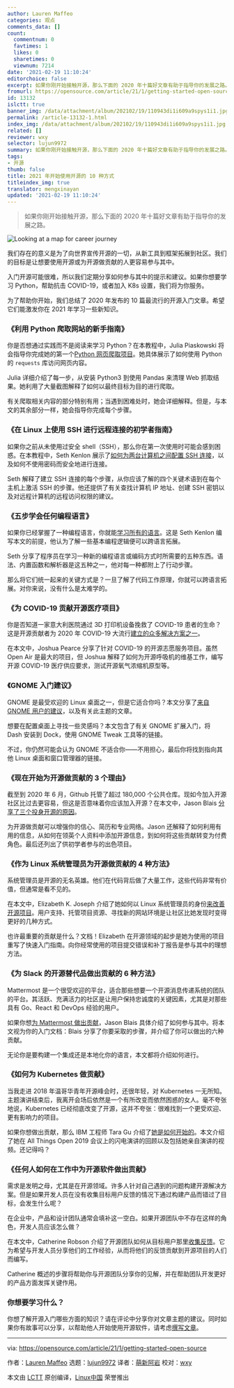 ```yaml
---
author: Lauren Maffeo
categories: 观点
comments_data: []
count:
  commentnum: 0
  favtimes: 1
  likes: 0
  sharetimes: 0
  viewnum: 7214
date: '2021-02-19 11:10:24'
editorchoice: false
excerpt: 如果你刚开始接触开源，那么下面的 2020 年十篇好文章有助于指导你的发展之路。
fromurl: https://opensource.com/article/21/1/getting-started-open-source
id: 13132
islctt: true
banner_img: /data/attachment/album/202102/19/110943di1i609a9spys1i1.jpg
permalink: /article-13132-1.html
index_img: /data/attachment/album/202102/19/110943di1i609a9spys1i1.jpg.thumb.jpg
related: []
reviewer: wxy
selector: lujun9972
summary: 如果你刚开始接触开源，那么下面的 2020 年十篇好文章有助于指导你的发展之路。
tags:
- 开源
thumb: false
title: 2021 年开始使用开源的 10 种方式
titleindex_img: true
translator: mengxinayan
updated: '2021-02-19 11:10:24'
---
```



> 
> 如果你刚开始接触开源，那么下面的 2020 年十篇好文章有助于指导你的发展之路。
> 
> 
> 


![](/data/attachment/album/202102/19/110943di1i609a9spys1i1.jpg "Looking at a map for career journey")


我们存在的意义是为了向世界宣传开源的一切，从新工具到框架拓展到社区。我们的目标是让想要使用开源或为开源做贡献的人更容易参与其中。


入门开源可能很难，所以我们定期分享如何参与其中的提示和建议。如果你想要学习 Python，帮助抗击 COVID-19，或者加入 K8s 设置，我们将为你服务。


为了帮助你开始，我们总结了 2020 年发布的 10 篇最流行的开源入门文章。希望它们能激发你在 2021 年学习一些新知识。


### 《利用 Python 爬取网站的新手指南》


你是否想通过实践而不是阅读来学习 Python？在本教程中，Julia Piaskowski 将会指导你完成她的第一个[Python 网页爬取项目](/article-13047-1.html)。她具体展示了如何使用 Python 的 `requests` 库访问网页内容。


Julia 详细介绍了每一步，从安装 Python3 到使用 Pandas 来清理 Web 抓取结果。她利用了大量截图解释了如何以最终目标为目的进行爬取。


有关爬取相关内容的部分特别有用；当遇到困难处时，她会详细解释。但是，与本文的其余部分一样，她会指导你完成每个步骤。


### 《在 Linux 上使用 SSH 进行远程连接的初学者指南》


如果你之前从未使用过安全 shell（SSH），那么你在第一次使用时可能会感到困惑。在本教程中，Seth Kenlon 展示了[如何为两台计算机之间配置 SSH 连接](https://opensource.com/article/20/9/ssh)，以及如何不使用密码而安全地进行连接。


Seth 解释了建立 SSH 连接的每个步骤，从你应该了解的四个关键术语到在每个主机上激活 SSH 的步骤。他还提供了有关查找计算机 IP 地址、创建 SSH 密钥以及对远程计算机的远程访问权限的建议。


### 《五步学会任何编程语言》


如果你已经掌握了一种编程语言，你就能[学习所有的语言](/article-12842-1.html)。这是 Seth Kenlon 编写本文的前提，他认为了解一些基本编程逻辑便可以跨语言拓展。


Seth 分享了程序员在学习一种新的编程语言或编码方式时所需要的五种东西。语法、内置函数和解析器是这五种之一，他对每一种都附上了行动步骤。


那么将它们统一起来的关键方式是？一旦了解了代码工作原理，你就可以跨语言拓展。对你来说，没有什么是太难学的。


### 《为 COVID-19 贡献开源医疗项目》


你是否知道一家意大利医院通过 3D 打印机设备挽救了 COVID-19 患者的生命？这是开源贡献者为 2020 年 COVID-19 大流行[建立的众多解决方案之一](https://opensource.com/article/20/3/volunteer-covid19)。


在本文中，Joshua Pearce 分享了针对 COVID-19 的开源志愿服务项目。虽然 Open Air 是最大的项目，但 Joshua 解释了如何为开源呼吸机的维基工作，编写开源 COVID-19 医疗供应要求，测试开源氧气浓缩机原型等。


### 《GNOME 入门建议》


GNOME 是最受欢迎的 Linux 桌面之一，但是它适合你吗？本文分享了[来自 GNOME 用户的建议](https://opensource.com/article/20/6/gnome-users)，以及有关此主题的文章。


想要在配置桌面上寻找一些灵感吗？本文包含了有关 GNOME 扩展入门，将 Dash 安装到 Dock，使用 GNOME Tweak 工具等的链接。


不过，你仍然可能会认为 GNOME 不适合你——不用担心，最后你将找到指向其他 Linux 桌面和窗口管理器的链接。


### 《现在开始为开源做贡献的 3 个理由》


截至到 2020 年 6 月，Github 托管了超过 180,000 个公共仓库。现如今加入开源社区比过去更容易，但这是否意味着你应该加入开源？在本文中，Jason Blais [分享了三个投身开源的原因](https://opensource.com/article/20/6/why-contribute-open-source)。


为开源做贡献可以增强你的信心、简历和专业网络。Jason 还解释了如何利用有用的信息，从如何在领英个人资料中添加开源信息，到如何将这些贡献转变为付费角色。最后还列出了供初学者参与的出色项目。


### 《作为 Linux 系统管理员为开源做贡献的 4 种方法》


系统管理员是开源的无名英雄。他们在代码背后做了大量工作，这些代码非常有价值，但通常是看不见的。


在本文中，Elizabeth K. Joseph 介绍了她如何以 Linux 系统管理员的身份[来改善开源项目](https://opensource.com/article/20/7/open-source-sysadmin)。用户支持、托管项目资源、寻找新的网站环境是让社区比她发现时变得更好的几种方式。


也许最重要的贡献是什么？文档！Elizabeth 在开源领域的起步是她为使用的项目重写了快速入门指南。向你经常使用的项目提交错误和补丁报告是参与其中的理想方法。


### 《为 Slack 的开源替代品做出贡献的 6 种方法》


Mattermost 是一个很受欢迎的平台，适合那些想要一个开源消息传递系统的团队的平台。其活跃、充满活力的社区是让用户保持忠诚度的关键因素，尤其是对那些具有 Go、React 和 DevOps 经验的用户。


如果你想[为 Mattermost 做出贡献](https://opensource.com/article/20/7/mattermost)，Jason Blais 具体介绍了如何参与其中。将本文视为你的入门文档：Blais 分享了你要采取的步骤，并介绍了你可以做出的六种贡献。


无论你是要构建一个集成还是本地化你的语言，本文都将介绍如何进行。


### 《如何为 Kubernetes 做贡献》


当我走进 2018 年温哥华青年开源峰会时，还很年轻，对 Kubernetes 一无所知。主题演讲结束后，我离开会场后依然是一个有所改变而依然困惑的女人。毫不夸张地说，Kubernetes 已经彻底改变了开源，这并不夸张：很难找到一个更受欢迎、更有影响力的项目。


如果你想做出贡献，那么 IBM 工程师 Tara Gu 介绍了[她是如何开始的](https://opensource.com/article/20/1/contributing-kubernetes-all-things-open-2019)。本文介绍了她在 All Things Open 2019 会议上的闪电演讲的回顾以及包括她亲自演讲的视频。还记得吗？


### 《任何人如何在工作中为开源软件做出贡献》


需求是发明之母，尤其是在开源领域。许多人针对自己遇到的问题构建开源解决方案。但是如果开发人员在没有收集目标用户反馈的情况下通过构建产品而错过了目标，会发生什么呢？


在企业中，产品和设计团队通常会填补这一空白。如果开源团队中不存在这样的角色，开发人员应该怎么做？


在本文中，Catherine Robson 介绍了开源团队如何从目标用户那里[收集反馈](https://opensource.com/article/20/10/open-your-job)。它为希望与开发人员分享他们的工作经验，从而将他们的反馈贡献到开源项目的人们而编写。


Catherine 概述的步骤将帮助你与开源团队分享你的见解，并在帮助团队开发更好的产品方面发挥关键作用。


### 你想要学习什么？


你想了解开源入门哪些方面的知识？请在评论中分享你对文章主题的建议。同时如果你有故事可以分享，以帮助他人开始使用开源软件，请考虑[撰写文章](https://opensource.com/how-submit-article)。




---


via: <https://opensource.com/article/21/1/getting-started-open-source>


作者：[Lauren Maffeo](https://opensource.com/users/lmaffeo) 选题：[lujun9972](https://github.com/lujun9972) 译者：[萌新阿岩](https://github.com/mengxinayan) 校对：[wxy](https://github.com/wxy)


本文由 [LCTT](https://github.com/LCTT/TranslateProject) 原创编译，[Linux中国](https://linux.cn/) 荣誉推出